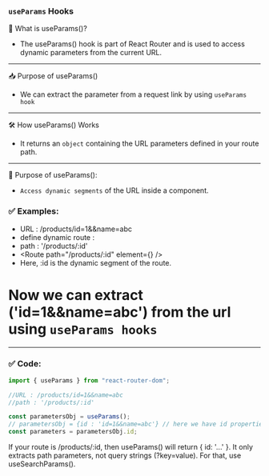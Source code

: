 ###  `useParams` Hooks
📌 What is useParams()?
- The useParams() hook is part of React Router and is used to access dynamic parameters from the current URL.
---
📥 Purpose of useParams()
- We can extract the parameter from a request link by using `useParams hook`

---
🛠 How useParams() Works
- It returns an `object` containing the URL parameters defined in your route path.

---
🎯 Purpose of useParams():
- `Access dynamic segments` of the URL inside a component.
### ✅ Examples:

- URL : /products/id=1&&name=abc
- define dynamic route : 
- path : '/products/:id'
- <Route path="/products/:id" element={<ProductDetails />} />
- Here, :id is the dynamic segment of the route.
# Now we can extract ('id=1&&name=abc') from the url using `useParams hooks`
---

### ✅ Code:
```jsx
import { useParams } from "react-router-dom";

//URL : /products/id=1&&name=abc
//path : '/products/:id'

const parametersObj = useParams();
// parametersObj = {id : 'id=1&&name=abc'} // here we have id properties,bcz we define (/:id) in route path.
const parameters = parametersObj.id;

```

If your route is /products/:id, then useParams() will return { id: '...' }.
It only extracts path parameters, not query strings (?key=value). For that, use useSearchParams().


